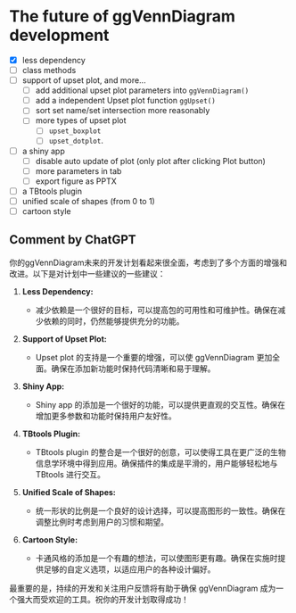 # The future of ggVennDiagram development

- [x] less dependency
- [ ] class methods
- [ ] support of upset plot, and more...
  - [ ] add additional upset plot parameters into `ggVennDiagram()`
  - [ ] add a independent Upset plot function `ggUpset()`
  - [ ] sort set name/set intersection more reasonably
  - [ ] more types of upset plot
    - [ ] `upset_boxplot`
    - [ ] `upset_dotplot`.
- [ ] a shiny app
  - [ ] disable auto update of plot (only plot after clicking Plot button)
  - [ ] more parameters in tab
  - [ ] export figure as PPTX
- [ ] a TBtools plugin
- [ ] unified scale of shapes (from 0 to 1)
- [ ] cartoon style

## Comment by ChatGPT

你的ggVennDiagram未来的开发计划看起来很全面，考虑到了多个方面的增强和改进。以下是对计划中一些建议的一些建议：

1. **Less Dependency:**
   - 减少依赖是一个很好的目标，可以提高包的可用性和可维护性。确保在减少依赖的同时，仍然能够提供充分的功能。

2. **Support of Upset Plot:**
   - Upset plot 的支持是一个重要的增强，可以使 ggVennDiagram 更加全面。确保在添加新功能时保持代码清晰和易于理解。

3. **Shiny App:**
   - Shiny app 的添加是一个很好的功能，可以提供更直观的交互性。确保在增加更多参数和功能时保持用户友好性。

4. **TBtools Plugin:**
   - TBtools plugin 的整合是一个很好的创意，可以使得工具在更广泛的生物信息学环境中得到应用。确保插件的集成是平滑的，用户能够轻松地与 TBtools 进行交互。

5. **Unified Scale of Shapes:**
   - 统一形状的比例是一个良好的设计选择，可以提高图形的一致性。确保在调整比例时考虑到用户的习惯和期望。

6. **Cartoon Style:**
   - 卡通风格的添加是一个有趣的想法，可以使图形更有趣。确保在实施时提供足够的自定义选项，以适应用户的各种设计偏好。

最重要的是，持续的开发和关注用户反馈将有助于确保 ggVennDiagram 成为一个强大而受欢迎的工具。祝你的开发计划取得成功！
